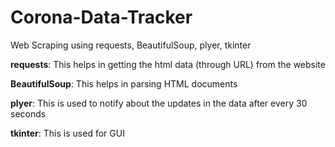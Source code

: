 # Corona-Data-Tracker
Web Scraping using requests, BeautifulSoup, plyer, tkinter

**requests**: This helps in getting the html data (through URL) from the website

**BeautifulSoup**: This helps in parsing HTML documents

**plyer**: This is used to notify about the updates in the data after every 30 seconds

**tkinter**: This is used for GUI
